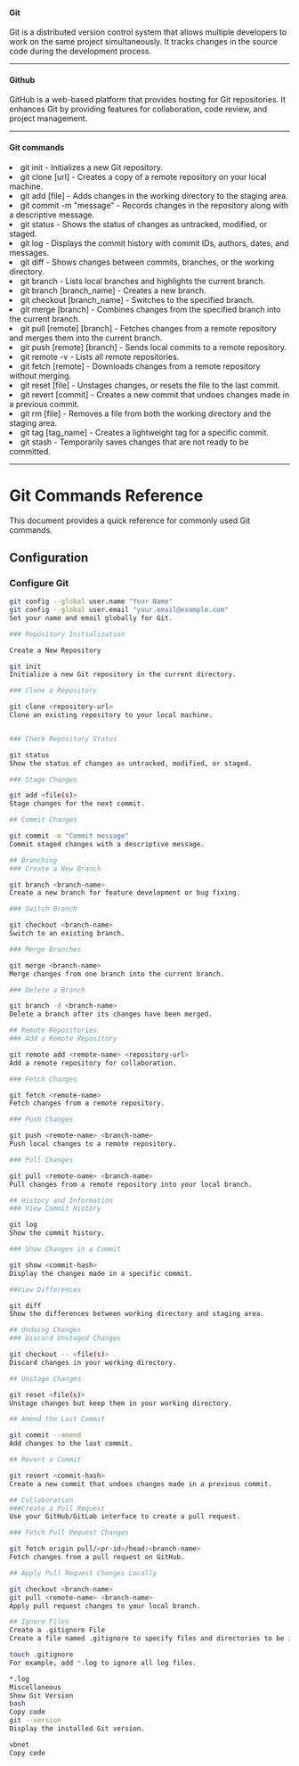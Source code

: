 <h4>Git</h4>
<p>Git is a distributed version control system that allows multiple developers to work on the same project simultaneously. It tracks changes in the source code during the development process.</p>
<hr>
<h4>Github</h4>
<p>GitHub is a web-based platform that provides hosting for Git repositories. It enhances Git by providing features for collaboration, code review, and project management.</p>
<hr>
<h4>Git commands</h4>
<li>
  git init - Initializes a new Git repository.
</li>
<li>
  git clone [url] - Creates a copy of a remote repository on your local machine.
</li>
<li>
  git add [file] - Adds changes in the working directory to the staging area.
</li>
<li>
  git commit -m "message" - Records changes in the repository along with a descriptive message.
</li>
<li>
  git status - Shows the status of changes as untracked, modified, or staged.
</li>
<li>
  git log - Displays the commit history with commit IDs, authors, dates, and messages.
</li>
<li>
  git diff - Shows changes between commits, branches, or the working directory.
</li>
<li>
  git branch - Lists local branches and highlights the current branch.
</li>
<li>
  git branch [branch_name] - Creates a new branch.
</li>
<li>
  git checkout [branch_name] - Switches to the specified branch.
</li>
<li>
  git merge [branch] - Combines changes from the specified branch into the current branch.
</li>
<li>
  git pull [remote] [branch] - Fetches changes from a remote repository and merges them into the current branch.
</li>
<li>
  git push [remote] [branch] - Sends local commits to a remote repository.
</li>
<li>
  git remote -v - Lists all remote repositories.
</li>
<li>
  git fetch [remote] - Downloads changes from a remote repository without merging.
</li>
<li>
  git reset [file] - Unstages changes, or resets the file to the last commit.
</li>
<li>
  git revert [commit] - Creates a new commit that undoes changes made in a previous commit.
</li>
<li>
  git rm [file] - Removes a file from both the working directory and the staging area.
</li>
<li>
  git tag [tag_name] - Creates a lightweight tag for a specific commit.
</li>
<li>
  git stash - Temporarily saves changes that are not ready to be committed.
</li>

<hr>

# Git Commands Reference

This document provides a quick reference for commonly used Git commands.

## Configuration

### Configure Git

```bash
git config --global user.name "Your Name"
git config --global user.email "your.email@example.com"
Set your name and email globally for Git.

### Repository Initialization

Create a New Repository

git init
Initialize a new Git repository in the current directory.

### Clone a Repository

git clone <repository-url>
Clone an existing repository to your local machine.


### Check Repository Status

git status
Show the status of changes as untracked, modified, or staged.

### Stage Changes

git add <file(s)>
Stage changes for the next commit.

## Commit Changes

git commit -m "Commit message"
Commit staged changes with a descriptive message.

## Branching
### Create a New Branch

git branch <branch-name>
Create a new branch for feature development or bug fixing.

### Switch Branch

git checkout <branch-name>
Switch to an existing branch.

### Merge Branches

git merge <branch-name>
Merge changes from one branch into the current branch.

### Delete a Branch

git branch -d <branch-name>
Delete a branch after its changes have been merged.

## Remote Repositories
### Add a Remote Repository

git remote add <remote-name> <repository-url>
Add a remote repository for collaboration.

### Fetch Changes

git fetch <remote-name>
Fetch changes from a remote repository.

### Push Changes

git push <remote-name> <branch-name>
Push local changes to a remote repository.

### Pull Changes

git pull <remote-name> <branch-name>
Pull changes from a remote repository into your local branch.

## History and Information
### View Commit History

git log
Show the commit history.

### Show Changes in a Commit

git show <commit-hash>
Display the changes made in a specific commit.

##View Differences

git diff
Show the differences between working directory and staging area.

## Undoing Changes
### Discard Unstaged Changes

git checkout -- <file(s)>
Discard changes in your working directory.

## Unstage Changes

git reset <file(s)>
Unstage changes but keep them in your working directory.

## Amend the Last Commit

git commit --amend
Add changes to the last commit.

## Revert a Commit

git revert <commit-hash>
Create a new commit that undoes changes made in a previous commit.

## Collaboration
###Create a Pull Request
Use your GitHub/GitLab interface to create a pull request.

### Fetch Pull Request Changes

git fetch origin pull/<pr-id>/head:<branch-name>
Fetch changes from a pull request on GitHub.

## Apply Pull Request Changes Locally

git checkout <branch-name>
git pull <remote-name> <branch-name>
Apply pull request changes to your local branch.

## Ignore Files
Create a .gitignore File
Create a file named .gitignore to specify files and directories to be ignored.

touch .gitignore
For example, add *.log to ignore all log files.

*.log
Miscellaneous
Show Git Version
bash
Copy code
git --version
Display the installed Git version.

vbnet
Copy code



